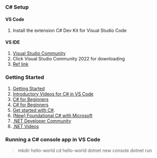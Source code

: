 ### C# Setup

#### VS Code
1. Install the extension C# Dev Kit for Visual Studio Code


#### VS IDE
1. [Visual Studio Community](https://visualstudio.microsoft.com/vs/community/)
2. Click Visual Studio Community 2022 for downloading
3. [Ref link](https://www.w3schools.com/cs/cs_getstarted.php)

### Getting Started
1. [Getting Started](https://code.visualstudio.com/docs/csharp/get-started) 
2. [Introductory Videos for C# in VS Code](https://code.visualstudio.com/docs/csharp/introvideos-csharp)
3. [C# for Beginners](https://learn.microsoft.com/en-us/shows/csharp-for-beginners/)
4. [C# for Beginners](https://www.youtube.com/playlist?list=PLdo4fOcmZ0oULFjxrOagaERVAMbmG20Xe)
5. [Get started with C#](https://learn.microsoft.com/en-us/collections/yz26f8y64n7k07). 
6. [(New) Foundational C# with Microsoft](https://www.freecodecamp.org/learn/foundational-c-sharp-with-microsoft/)
7. [.NET Developer Community](https://dotnet.microsoft.com/en-us/platform/community)
8. [.NET Videos](https://dotnet.microsoft.com/en-us/learn/videos) 

### Running a C# console app in VS Code 

>mkdir hello-world
>cd hello-world
>dotnet new console
>dotnet run